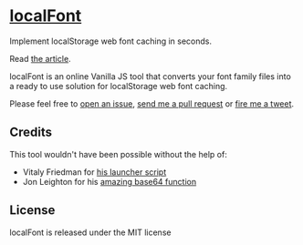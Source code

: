 # [localFont](http://jaicab.com/localFont/)
Implement localStorage web font caching in seconds.

Read [the article](http://jaicab.com/2015/03/03/introducing-localfont-a-localstorage-solution/).

localFont is an online Vanilla JS tool that converts your font family files into a ready to use solution for localStorage web font caching.

Please feel free to [open an issue](https://github.com/jaicab/localFont/issues/new), [send me a pull request](https://github.com/jaicab/localFont/compare/) or [fire me a tweet](https://twitter.com/jaicab_).

## Credits
This tool wouldn't have been possible without the help of:
- Vitaly Friedman for [his launcher script](https://gist.github.com/hdragomir/8f00ce2581795fd7b1b7)
- Jon Leighton for his [amazing base64 function](https://gist.github.com/jonleighton/958841)

## License
localFont is released under the MIT license